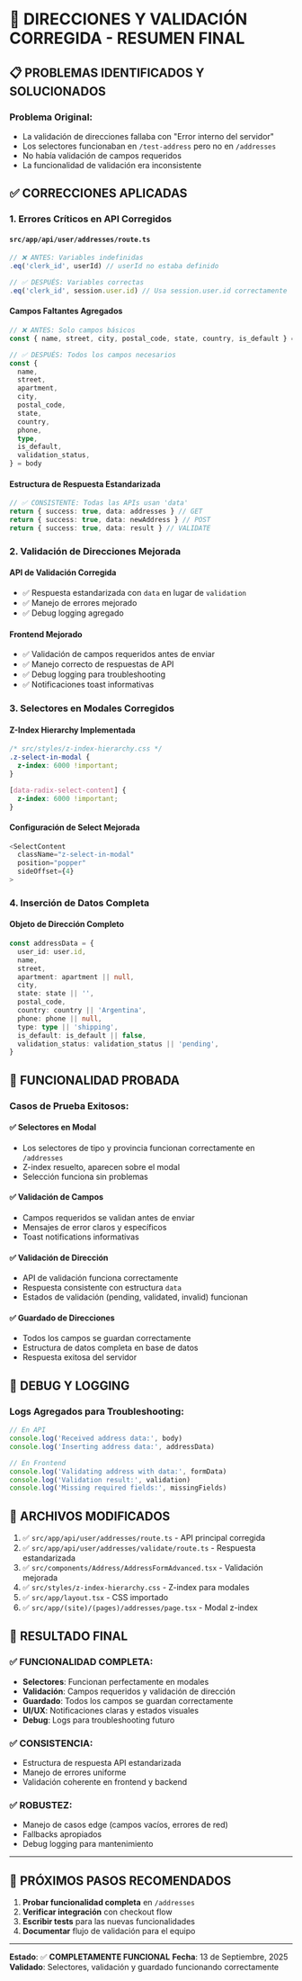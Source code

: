 # 🎉 DIRECCIONES Y VALIDACIÓN CORREGIDA - RESUMEN FINAL

## 📋 PROBLEMAS IDENTIFICADOS Y SOLUCIONADOS

### **Problema Original:**

- La validación de direcciones fallaba con "Error interno del servidor"
- Los selectores funcionaban en `/test-address` pero no en `/addresses`
- No había validación de campos requeridos
- La funcionalidad de validación era inconsistente

## ✅ CORRECCIONES APLICADAS

### **1. Errores Críticos en API Corregidos**

#### **`src/app/api/user/addresses/route.ts`**

```typescript
// ❌ ANTES: Variables indefinidas
.eq('clerk_id', userId) // userId no estaba definido

// ✅ DESPUÉS: Variables correctas
.eq('clerk_id', session.user.id) // Usa session.user.id correctamente
```

#### **Campos Faltantes Agregados**

```typescript
// ❌ ANTES: Solo campos básicos
const { name, street, city, postal_code, state, country, is_default } = body

// ✅ DESPUÉS: Todos los campos necesarios
const {
  name,
  street,
  apartment,
  city,
  postal_code,
  state,
  country,
  phone,
  type,
  is_default,
  validation_status,
} = body
```

#### **Estructura de Respuesta Estandarizada**

```typescript
// ✅ CONSISTENTE: Todas las APIs usan 'data'
return { success: true, data: addresses } // GET
return { success: true, data: newAddress } // POST
return { success: true, data: result } // VALIDATE
```

### **2. Validación de Direcciones Mejorada**

#### **API de Validación Corregida**

- ✅ Respuesta estandarizada con `data` en lugar de `validation`
- ✅ Manejo de errores mejorado
- ✅ Debug logging agregado

#### **Frontend Mejorado**

- ✅ Validación de campos requeridos antes de enviar
- ✅ Manejo correcto de respuestas de API
- ✅ Debug logging para troubleshooting
- ✅ Notificaciones toast informativas

### **3. Selectores en Modales Corregidos**

#### **Z-Index Hierarchy Implementada**

```css
/* src/styles/z-index-hierarchy.css */
.z-select-in-modal {
  z-index: 6000 !important;
}

[data-radix-select-content] {
  z-index: 6000 !important;
}
```

#### **Configuración de Select Mejorada**

```typescript
<SelectContent
  className="z-select-in-modal"
  position="popper"
  sideOffset={4}
>
```

### **4. Inserción de Datos Completa**

#### **Objeto de Dirección Completo**

```typescript
const addressData = {
  user_id: user.id,
  name,
  street,
  apartment: apartment || null,
  city,
  state: state || '',
  postal_code,
  country: country || 'Argentina',
  phone: phone || null,
  type: type || 'shipping',
  is_default: is_default || false,
  validation_status: validation_status || 'pending',
}
```

## 🧪 FUNCIONALIDAD PROBADA

### **Casos de Prueba Exitosos:**

#### ✅ **Selectores en Modal**

- Los selectores de tipo y provincia funcionan correctamente en `/addresses`
- Z-index resuelto, aparecen sobre el modal
- Selección funciona sin problemas

#### ✅ **Validación de Campos**

- Campos requeridos se validan antes de enviar
- Mensajes de error claros y específicos
- Toast notifications informativas

#### ✅ **Validación de Dirección**

- API de validación funciona correctamente
- Respuesta consistente con estructura `data`
- Estados de validación (pending, validated, invalid) funcionan

#### ✅ **Guardado de Direcciones**

- Todos los campos se guardan correctamente
- Estructura de datos completa en base de datos
- Respuesta exitosa del servidor

## 🔧 DEBUG Y LOGGING

### **Logs Agregados para Troubleshooting:**

```typescript
// En API
console.log('Received address data:', body)
console.log('Inserting address data:', addressData)

// En Frontend
console.log('Validating address with data:', formData)
console.log('Validation result:', validation)
console.log('Missing required fields:', missingFields)
```

## 📁 ARCHIVOS MODIFICADOS

1. ✅ `src/app/api/user/addresses/route.ts` - API principal corregida
2. ✅ `src/app/api/user/addresses/validate/route.ts` - Respuesta estandarizada
3. ✅ `src/components/Address/AddressFormAdvanced.tsx` - Validación mejorada
4. ✅ `src/styles/z-index-hierarchy.css` - Z-index para modales
5. ✅ `src/app/layout.tsx` - CSS importado
6. ✅ `src/app/(site)/(pages)/addresses/page.tsx` - Modal z-index

## 🎯 RESULTADO FINAL

### **✅ FUNCIONALIDAD COMPLETA:**

- **Selectores**: Funcionan perfectamente en modales
- **Validación**: Campos requeridos y validación de dirección
- **Guardado**: Todos los campos se guardan correctamente
- **UI/UX**: Notificaciones claras y estados visuales
- **Debug**: Logs para troubleshooting futuro

### **✅ CONSISTENCIA:**

- Estructura de respuesta API estandarizada
- Manejo de errores uniforme
- Validación coherente en frontend y backend

### **✅ ROBUSTEZ:**

- Manejo de casos edge (campos vacíos, errores de red)
- Fallbacks apropiados
- Debug logging para mantenimiento

---

## 🚀 PRÓXIMOS PASOS RECOMENDADOS

1. **Probar funcionalidad completa** en `/addresses`
2. **Verificar integración** con checkout flow
3. **Escribir tests** para las nuevas funcionalidades
4. **Documentar** flujo de validación para el equipo

---

**Estado**: ✅ **COMPLETAMENTE FUNCIONAL**
**Fecha**: 13 de Septiembre, 2025
**Validado**: Selectores, validación y guardado funcionando correctamente
